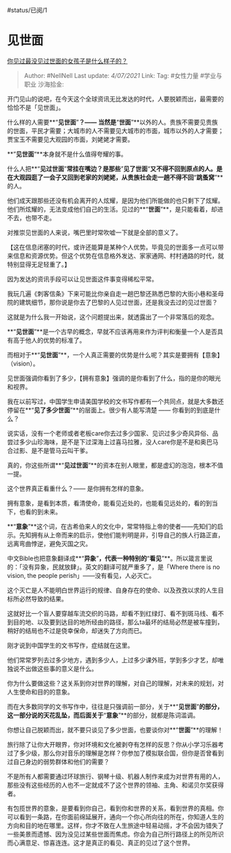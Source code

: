 #status/已阅/1 

# 见世面

[你见过最没见过世面的女孩子是什么样子的？](https://www.zhihu.com/question/296166690/answer/863271430)

> Author: #NellNell
> Last update: *4/07/2021*
> Link:
> Tag: #女性力量 #学业与职业 
> 沙海拾金:

开门见山的说吧，在今天这个全球资讯无比发达的时代，人要脱颖而出，最需要的恰恰不是「见世面」。

什么样的人需要**“**见世面**”**？—— 当然是**“**世面**”**以外的人。贵族不需要见贵族的世面，平民才需要；大城市的人不需要见大城市的市面，城市以外的人才需要；贾宝玉不需要见大观园的市面，刘姥姥才需要。

**”**见世面**“**本身就不是什么值得夸耀的事。

什么人把**“**见过世面**”**常挂在嘴边？是那些**”**见了世面**“**又不得不回到原点的人。是在大观园逛了一会子又回到老家的刘姥姥，从贵族社会走一趟不得不回**“**跳蚤窝**”**的人。

他们成天跟那些还没有机会离开的人炫耀，是因为他们所能做的也只剩下了炫耀。他们所炫耀的，无法变成他们自己的生活。见过的**“**世面**”**，是只能看着，却进不去，也带不走。

对推崇见世面的人来说，嘴巴里时常吹嘘一下就是全部的意义了。

【这在信息闭塞的时代，或许还能算是某种个人优势。毕竟见的世面多一点可以带来信息和资源优势。但这个优势在信息格外发达、家家通网、村村通路的时代，就特别显得无足轻重了。】

因为发达的资讯手段可以让见世面这件事变得稀松平常。

我玩几遍《刺客信条》下来可能比你亲自走一趟巴黎还熟悉巴黎的大街小巷和圣母院的建筑细节，那你说是你去了巴黎的人见过世面，还是我没去过的见过世面？

这就是为什么我一开始说，这个问题提出来，就透露出了一个非常落后的观念。

**“**见世面**”**是一个古早的概念，早就不应该再用来作为评判和衡量一个人是否具有高于他人的优势的标准了。

而相对于**“**见世面**”**，一个人真正需要的优势是什么呢？其实是要拥有【意象】 （vision）。

见世面强调你看到了多少，【拥有意象】强调的是你看到了什么，指的是你的眼光和视界。

我在以前写过，中国学生申请美国学校的文书写作都有一个共同点，就是大多数还停留在**“**见了多少世面**”**的层面上。很少有人能写清楚 —— 你看到的到底是什么？

说实话，没有一个老师或者老板care你去过多少国家、见识过多少奇风异俗、品尝过多少山珍海味，是不是下过深海上过喜马拉雅，没人care你是不是和奥巴马合过影、是不是管马云叫干爹。

真的，你这些所谓**“**见过世面**”**的资本在别人眼里，都是虚幻的泡泡，根本不值一提。

这个世界真正看重什么？—— 是你拥有怎样的意象。

拥有意象，是看到本质，看清使命，能看见近处的，也能看见远处的，看的到当下，也看的到未来。

**“**意象**”**这个词，在古希伯来人的文化中，常常特指上帝的使者——先知们的启示。先知拥有从上帝而来的启示，使他们能判明是非，引导自己的族人行路正直，远离弯曲悖逆，避免灭国之灾。

中文Bible也把意象翻译成**“**异象**”**，代表一种特别的**“**看见**”**。所以箴言里说的：「没有异象，民就放肆」。英文的翻译可就严重多了，是「Where there is no vision, the people perish」——没有看见，人必灭亡。

这个灭亡是人不能明白世界运行的规律、自身存在的使命、以及孜孜以求的人生目标所必然导致的结果。

这就好比一个盲人要穿越车流交织的马路，却看不到红绿灯、看不到斑马线、看不到目的地、以及要到达目的地所经由的路径，那么ta最坏的结局必然是被车撞到，稍好的结局也不过是侥幸保命，却迷失了方向而已。

刚才说到中国学生的文书写作，症结就在这里。

他们常常罗列去过多少地方，遇到多少人，上过多少课外班，学到多少才艺，却唯独说不出做这些事的意义是什么。

你为什么要做这些？这关系到你对世界的理解，对自己的理解，对未来的规划，对人生使命和目的的意象。

而在大多数同学的文书写作中，往往是只强调前一部分，关于**“**见世面**”**的部分，这一部分说的天花乱坠，而后面关于**“**意象**”**的部分，就都是陈词滥调。

你想让自己脱颖而出，就不要只谈见了多少世面，也要谈你对**“**世面**”**的理解！

旅行除了让你大开眼界，你对环境和文化被剥夺有怎样的反思？你从小学习乐器考过了多少级，那么你对音乐的理解是怎样？你参加了模拟联合国，但你是否曾看到过自己身边的弱势群体和他们的需要？

不是所有人都需要通过环球旅行、钢琴十级、机器人制作来成为对世界有用的人，那些没有这些经历的人也不一定就成不了这个世界的领袖、主角、和诺贝尔奖获得者。

有包揽世界的意象，是要看到你自己，看到你和世界的关系，看到世界的真相。你可以看到一条路，在你面前绵延展开，通向一个你心所向往的所在，你知道人生的方向和目的地在哪里。这样，你才不致在人生旅途中轻易动摇，才不会因为错失了一些美景而遗憾、因为没见过某些世面而焦虑。你会为自己所行路径上的所见所识而心满意足、惊喜连连。这才是真正的看见、真正的见过了这个世界。
